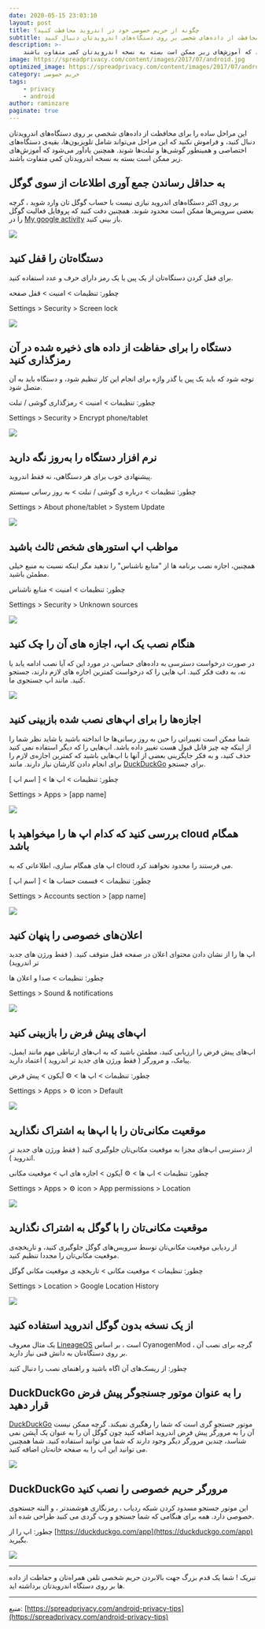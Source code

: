```yaml
---
date: 2020-05-15 23:03:10
layout: post
title: چگونه از حریم خصوصی خود در اندروید محافظت کنید؟
subtitle: این مراحل ساده را برای محافظت از داده‌های شخصی بر روی دستگاه‌های اندروید‌‌تان دنبال کنید
description: >-
    این مراحل ساده را برای محافظت از داده‌های شخصی بر روی دستگاه‌های اندروید‌‌تان دنبال کنید، و فراموش نکنید که این مراحل می‌تواند شامل تلویزیون‌ها، بقیه‌ی دستگاه‌های اختصاصی و همینطور گوشی‌ها و تبلت‌ها شوند. همچنین یاد‌آور می‌شود که آموزش‌های زیر ممکن است بسته به نسخه اندروید‌تان کمی متفاوت باشند.
image: https://spreadprivacy.com/content/images/2017/07/android.jpg
optimized_image: https://spreadprivacy.com/content/images/2017/07/android.jpg
category: حریم خصوصی
tags: 
    - privacy
    - android
author: raminzare
paginate: true
---
```


این مراحل ساده را برای محافظت از داده‌های شخصی بر روی دستگاه‌های اندروید‌‌تان دنبال کنید، و فراموش نکنید که این مراحل می‌تواند شامل تلویزیون‌ها، بقیه‌ی دستگاه‌های اختصاصی و همینطور گوشی‌ها و تبلت‌ها شوند. همچنین یاد‌آور می‌شود که آموزش‌های زیر ممکن است بسته به نسخه اندروید‌تان کمی متفاوت باشند.

## به حداقل رساندن جمع آوری اطلاعات از سوی گوگل
بر روی اکثر دستگاه‌های اندروید نیازی نیست با حساب گوگل تان وارد شوید ، گرچه بعضی سرویس‌ها  ممکن است محدود شوند. همچنین دقت کنید که پروفایل فعالیت گوگل را در [My google activity](https://myactivity.google.com/myactivity) باز بینی کنید.

![](https://spreadprivacy.com/content/images/2017/07/google-myactivity.png)

## دستگاه‌تان را قفل کنید
برای قفل کردن دستگاه‌تان از یک پین یا یک رمز دارای حرف و عدد استفاده کنید.

چطور: تنظیمات > امنیت  > قفل صفحه

Settings > Security > Screen lock

![](https://spreadprivacy.com/content/images/2017/07/android2.png)

## دستگاه را برای حفاظت از داده های ذخیره شده در آن رمزگذاری کنید
توجه شود که باید یک پین یا گذر واژه برای انجام این کار تنظیم شود، و دستگاه باید به آن متصل شود.

چطور: تنظیمات > امنیت > رمزگذاری گوشی / تبلت

Settings > Security > Encrypt phone/tablet

![](https://spreadprivacy.com/content/images/2017/07/android3.png)


## نرم افزار دستگاه را به‌روز نگه دارید
پیشنهادی خوب برای هر دستگاهی، نه فقط اندروید.

چطور: تنظیمات > درباره ی گوشی / تبلت > به روز رسانی سیستم

Settings > About phone/tablet > System Update

![](https://spreadprivacy.com/content/images/2017/07/android4.png)

## مواظب اپ استورهای شخص ثالث باشید
همچنین، اجازه نصب برنامه ها از "منابع ناشناس" را ندهید مگر اینکه نسبت به منبع خیلی مطمئن باشید.

چطور: تنظیمات > امنیت > منابع ناشناس

Settings > Security > Unknown sources  

![](https://spreadprivacy.com/content/images/2017/07/android5.png)

## هنگام نصب یک اپ، اجازه های آن را چک کنید
در صورت درخواست دسترسی به داده‌های حساس، در مورد این که آیا نصب ادامه یابد یا نه، به دقت فکر کنید. اپ هایی را که درخواست کمترین اجازه های لازم دارند، جستجو کنید. مانند اپ جستجوی ما.

![](https://spreadprivacy.com/content/images/2017/07/android6.png)

## اجازه‌ها را برای اپ‌های نصب شده بازبینی کنید
شما ممکن است تغییراتی را حین به روز رسانی‌ها جا انداخته باشید یا شاید نظر شما را از اینکه چه چیز قابل قبول هست تغییر داده باشد. اپ‌هایی را که دیگر استفاده نمی کنید حذف کنید، و به فکر جایگزینی بعضی از آنها با اپ‌هایی باشید که کمترین اجازه‌ی لازم را برای انجام دادن کارشان نیاز دارند. مانند [DuckDuckGo](https://www.duckduckgo.com) برای جستجو.

چطور: تنظیمات > اپ ها > [ اسم اپ ]

Settings > Apps > [app name]

![](https://spreadprivacy.com/content/images/2017/07/android7.png)

## بررسی کنید که کدام اپ ها را میخواهید با cloud همگام باشد
اپ های همگام سازی، اطلاعاتی که به cloud می فرستند را محدود نخواهند کرد. 

چطور: تنظیمات > قسمت حساب ها > [ اسم اپ ]

Settings > Accounts section > [app name]

![](https://spreadprivacy.com/content/images/2017/07/android8.png)

## اعلان‌های خصوصی را پنهان کنید
اپ ها را از نشان دادن محتوای اعلان در صفحه قفل متوقف کنید. ( فقط ورژن های جدید تر اندروید)

چطور: تنظیمات > صدا و اعلان ها

Settings > Sound & notifications

![](https://spreadprivacy.com/content/images/2017/07/android9.png)

## اپ‌های پیش فرض را بازبینی کنید
اپ‌های پیش فرض را ارزیابی کنید، مطمئن باشید که به اپ‌های ارتباطی مهم مانند ایمیل، پیامک، و مرورگر ( فقط ورژن های جدید تر اندروید ) اعتماد دارید. 

چطور: تنظیمات > اپ ها > ⚙ آیکون > پیش فرض

Settings > Apps > ⚙ icon > Default

![](https://spreadprivacy.com/content/images/2017/07/android10.png)

##  موقعیت مکانی‌تان را با اپ‌ها به اشتراک نگذارید
از دسترسی اپ‌های مجزا به موقعیت مکانی‌تان جلوگیری کنید ( فقط ورژن های جدید تر اندروید ).

چطور: تنظیمات > اپ ها > ⚙ آیکون > اجازه های اپ > موقعیت مکانی

Settings > Apps > ⚙ icon > App permissions > Location

![](https://spreadprivacy.com/content/images/2017/07/android11.png)

## موقعیت مکانی‌تان را با گوگل به اشتراک نگذارید
از ردیابی موقعیت مکانی‌تان توسط سرویس‌های گوگل جلوگیری کنید، و تاریخچه‌ی موقعیت مکانی‌تان را مجددا تنظیم کنید.

چطور: تنظیمات > موقعیت مکانی > تاریخچه ی موقعیت مکانی گوگل

Settings > Location > Google Location History

![](https://spreadprivacy.com/content/images/2017/07/android12.png)

##  از یک نسخه بدون گوگل اندروید استفاده کنید
یک مثال معروف [LineageOS](https://lineageos.org/) است ، بر اساس CyanogenMod ، گرچه برای نصب آن بر روی دستگاه‌تان به دانش فنی نیاز دارید.

چطور: از ریسک‌های آن اگاه باشید و راهنمای نصب را دنبال کنید

## DuckDuckGo را به عنوان موتور جسنجوگر پیش فرض قرار دهید
[DuckDuckGo](https://duckduckgo.com) موتور جستجو گری است که شما را رهگیری نمیکند. گرچه ممکن نیست آن را به مرورگر پیش فرض اندروید اضافه کنید چون گوگل آن را به عنوان یک آپشن نمی شناسد، چندین مرورگر دیگر وجود دارند که شما می توانید استفاده کنید. شما همچنین می توانید این اپ را به صفحه خانه‌تان اضافه کنید.

![](https://spreadprivacy.com/content/images/2017/07/android14.png)

## DuckDuckGo مرورگر حریم خصوصی را نصب کنید
این موتور جستجو مسدود کردن شبکه ردیاب ، رمزنگاری هوشمندتر ، و البته جستجوی خصوصی دارد. همه برای هنگامی که شما جستجو و وب گردی می کنید طراحی شده اند.

چطور: اپ را از  [https://duckduckgo.com/app](https://duckduckgo.com/app) بگیرید.

![](https://spreadprivacy.com/content/images/2018/02/DuckDuckGo_SideBySide.jpg)

----
تبریک ! شما یک قدم بزرگ جهت بالابردن حریم شخصی تلفن همراه‌تان و حفاظت از داده ها بر روی دستگاه اندرویدتان برداشته اید. 

----
منبع: [https://spreadprivacy.com/android-privacy-tips](https://spreadprivacy.com/android-privacy-tips)